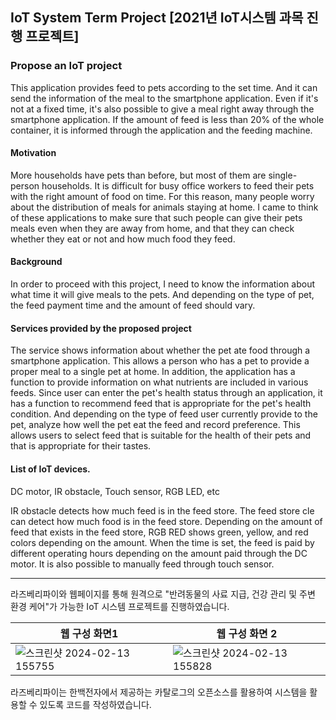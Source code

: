 ## IoT System Term Project [2021년 IoT시스템 과목 진행 프로젝트]

### Propose an IoT project
This application provides feed to pets according to the set time. And it can send the information of the meal to the smartphone application. Even if it's not at a fixed time, it's also possible to give a meal right away through the smartphone application. If the amount of feed is less than 20% of the whole container, it is informed through the application and the feeding machine.

#### Motivation
More households have pets than before, but most of them are single-person households. It is difficult for busy office workers to feed their pets with the right amount of food on time. For this reason, many people worry about the distribution of meals for animals staying at home. I came to think of these applications to make sure that such people can give their pets meals even when they are away from home, and that they can check whether they eat or not and how much food they feed.

#### Background
In order to proceed with this project, I need to know the information about what time it will give meals to the pets. And depending on the type of pet, the feed payment time and the amount of feed should vary.

#### Services provided by the proposed project
The service shows information about whether the pet ate food through a smartphone application. This allows a person who has a pet to provide a proper meal to a single pet at home. In addition, the application has a function to provide information on what nutrients are included in various feeds. Since user can enter the pet's health status through an application, it has a function to recommend feed that is appropriate for the pet's health condition. And depending on the type of feed user currently provide to the pet, analyze how well the pet eat the feed and record preference. This allows users to select feed that is suitable for the health of their pets and that is appropriate for their tastes.

#### List of IoT devices.
DC motor, IR obstacle, Touch sensor, RGB LED, etc

IR obstacle detects how much feed is in the feed store. The feed store cle can detect how much food is in the feed store. Depending on the amount of feed that exists in the feed store, RGB RED shows green, yellow, and red colors depending on the amount. When the time is set, the feed is paid by different operating hours depending on the amount paid through the DC motor. It is also possible to manually feed through touch sensor.

-------------

라즈베리파이와 웹페이지를 통해 원격으로 "반려동물의 사료 지급, 건강 관리 및 주변 환경 케어"가 가능한 IoT 시스템 프로젝트를 진행하였습니다.

|웹 구성 화면1|웹 구성 화면 2|
|----|----|
|![스크린샷 2024-02-13 155755](https://github.com/cmsxi/IoT-System-Term-Project/assets/133588297/b6c0b015-f224-49fb-9e32-c999fbaa0ec8)|![스크린샷 2024-02-13 155828](https://github.com/cmsxi/IoT-System-Term-Project/assets/133588297/62507257-538b-459f-bb33-324d00780c37)|


라즈베리파이는 한백전자에서 제공하는 카탈로그의 오픈소스를 활용하여 시스템을 활용할 수 있도록 코드를 작성하였습니다.


